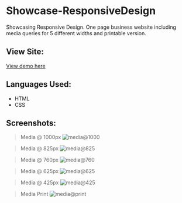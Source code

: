 # Showcase-ResponsiveDesign
Showcasing Responsive Design. One page business website including media queries for 5 different widths and printable version.

## View Site:
[View demo here](https://kelliott14.github.io/Showcase-ResponsiveDesign/)

## Languages Used:
* HTML
* CSS

## Screenshots:
>Media @ 1000px 
![media@1000](https://github.com/kelliott14/Showcase-ResponsiveDesign/blob/master/readme/media-1000.JPG)

>Media @ 825px 
![media@825](https://github.com/kelliott14/Showcase-ResponsiveDesign/blob/master/readme/media-825.JPG)

>Media @ 760px 
![media@760](https://github.com/kelliott14/Showcase-ResponsiveDesign/blob/master/readme/media-760.JPG)

>Media @ 625px 
![media@625](https://github.com/kelliott14/Showcase-ResponsiveDesign/blob/master/readme/media-625.JPG)

>Media @ 425px 
![media@425](https://github.com/kelliott14/Showcase-ResponsiveDesign/blob/master/readme/media-425.JPG)

>Media Print
![media@print](https://github.com/kelliott14/Showcase-ResponsiveDesign/blob/master/readme/media-print.JPG)
